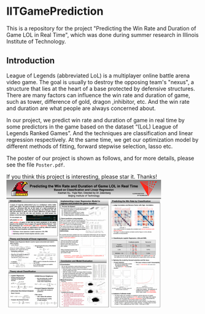 # IITGamePrediction

This is a repository for the project "Predicting the Win Rate and Duration of Game LOL in Real Time", which was done during summer research in Illinois Institute of Technology.

## Introduction 

League of Legends (abbreviated LoL) is a multiplayer online battle arena video game. The goal is usually to destroy the opposing team's "nexus", a structure that lies at the heart of a base protected by defensive structures. There are many factors can influence the win rate and duration of game, such as tower, difference of gold, dragon ,inhibitor, etc. And the win rate and duration are what people are always concerned about.

In our project, we predict win rate and duration of game in real time by some predictors in the game based on the dataset “(LoL) League of Legends Ranked Games”. And the techniques are classification and linear regression respectively. At the same time, we get our optimization model by different methods of fitting, forward stepwise selection, lasso etc.

The poster of our project is shown as follows, and for more details, please see the file `Poster.pdf`.

If you think this project is interesting, please star it. Thanks!
<img src="poster.png" align=center width="80%">


